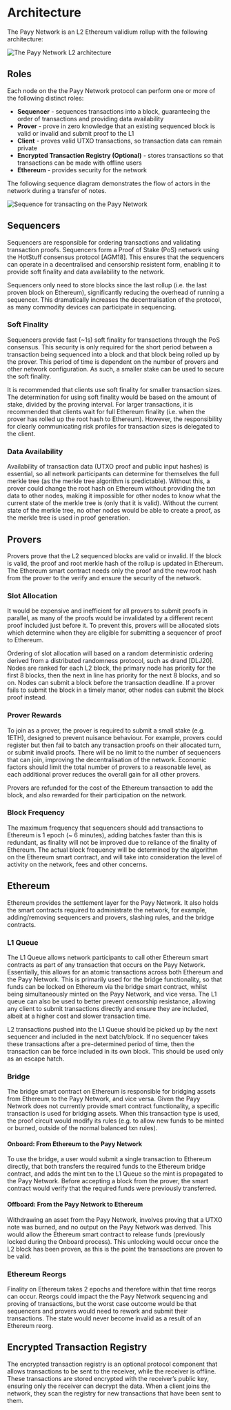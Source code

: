 # Architecture

The Payy Network is an L2 Ethereum validium rollup with the following architecture:

![The Payy Network L2 architecture](../whitepaper/img/architecture.png)

## Roles

Each node on the the Payy Network protocol can perform one or more of the following distinct roles:

* **Sequencer** - sequences transactions into a block, guaranteeing the order of transactions and providing data availability
* **Prover** - prove in zero knowledge that an existing sequenced block is valid or invalid and submit proof to the L1
* **Client** - proves valid UTXO transactions, so transaction data can remain private
* **Encrypted Transaction Registry (Optional)** - stores transactions so that transactions can be made with offline users
* **Ethereum** - provides security for the network

The following sequence diagram demonstrates the flow of actors in the network during a transfer of notes.

![Sequence for transacting on the Payy Network](../whitepaper/img/transfer-sequence.png)

## Sequencers

Sequencers are responsible for ordering transactions and validating transaction proofs. Sequencers form a Proof of Stake (PoS) network using the HotStuff consensus protocol \[AGM18]. This ensures that the sequencers can operate in a decentralised and censorship resistent form, enabling it to provide soft finality and data availability to the network.

Sequencers only need to store blocks since the last rollup (i.e. the last proven block on Ethereum), significantly reducing the overhead of running a sequencer. This dramatically increases the decentralisation of the protocol, as many commodity devices can participate in sequencing.

### Soft Finality

Sequencers provide fast (\~1s) soft finality for transactions through the PoS consensus. This security is only required for the short period between a transaction being sequenced into a block and that block being rolled up by the prover. This period of time is dependent on the number of provers and other network configuration. As such, a smaller stake can be used to secure the soft finality.

It is recommended that clients use soft finality for smaller transaction sizes. The determination for using soft finality would be based on the amount of stake, divided by the proving interval. For larger transactions, it is recommended that clients wait for full Ethereum finality (i.e. when the prover has rolled up the root hash to Ethereum). However, the responsibility for clearly communicating risk profiles for transaction sizes is delegated to the client.

### Data Availability

Availability of transaction data (UTXO proof and public input hashes) is essential, so all network participants can determine for themselves the full merkle tree (as the merkle tree algorithm is predictable). Without this, a prover could change the root hash on Ethereum without providing the txn data to other nodes, making it impossible for other nodes to know what the current state of the merkle tree is (only that it is valid). Without the current state of the merkle tree, no other nodes would be able to create a proof, as the merkle tree is used in proof generation.

## Provers

Provers prove that the L2 sequenced blocks are valid or invalid. If the block is valid, the proof and root merkle hash of the rollup is updated in Ethereum. The Ethereum smart contract needs only the proof and the new root hash from the prover to the verify and ensure the security of the network.

### Slot Allocation

It would be expensive and inefficient for all provers to submit proofs in parallel, as many of the proofs would be invalidated by a different recent proof included just before it. To prevent this, provers will be allocated slots which determine when they are eligible for submitting a sequencer of proof to Ethereum.

Ordering of slot allocation will based on a random deterministic ordering derived from a distributed randomness protocol, such as drand \[DLJ20]. Nodes are ranked for each L2 block, the primary node has priority for the first 8 blocks, then the next in line has priority for the next 8 blocks, and so on. Nodes can submit a block before the transaction deadline. If a prover fails to submit the block in a timely manor, other nodes can submit the block proof instead.

### Prover Rewards

To join as a prover, the prover is required to submit a small stake (e.g. 1ETH), designed to prevent nuisance behaviour. For example, provers could register but then fail to batch any transaction proofs on their allocated turn, or submit invalid proofs. There will be no limit to the number of sequencers that can join, improving the decentralisation of the network. Economic factors should limit the total number of provers to a reasonable level, as each additional prover reduces the overall gain for all other provers.

Provers are refunded for the cost of the Ethereum transaction to add the block, and also rewarded for their participation on the network.

### Block Frequency

The maximum frequency that sequencers should add transactions to Ethereum is 1 epoch (\~ 6 minutes), adding batches faster than this is redundant, as finality will not be improved due to reliance of the finality of Ethereum. The actual block frequency will be determined by the algorithm on the Ethereum smart contract, and will take into consideration the level of activity on the network, fees and other concerns.

## Ethereum

Ethereum provides the settlement layer for the Payy Network. It also holds the smart contracts required to administrate the network, for example, adding/removing sequencers and provers, slashing rules, and the bridge contracts.

### L1 Queue

The L1 Queue allows network participants to call other Ethereum smart contracts as part of any transaction that occurs on the Payy Network. Essentially, this allows for an atomic transactions across both Ethereum and the Payy Network. This is primarily used for the bridge functionality, so that funds can be locked on Ethereum via the bridge smart contract, whilst being simultaneously minted on the Payy Network, and vice versa. The L1 queue can also be used to better prevent censorship resistance, allowing any client to submit transactions directly and ensure they are included, albeit at a higher cost and slower transaction time.

L2 transactions pushed into the L1 Queue should be picked up by the next sequencer and included in the next batch/block. If no sequencer takes these transactions after a pre-determined period of time, then the transaction can be force included in its own block. This should be used only as an escape hatch.

### Bridge

The bridge smart contract on Ethereum is responsible for bridging assets from Ethereum to the Payy Network, and vice versa. Given the Payy Network does not currently provide smart contract functionality, a specific transaction is used for bridging assets. When this transaction type is used, the proof circuit would modify its rules (e.g. to allow new funds to be minted or burned, outside of the normal balanced txn rules).

#### Onboard: From Ethereum to the Payy Network

To use the bridge, a user would submit a single transaction to Ethereum directly, that both transfers the required funds to the Ethereum bridge contract, and adds the mint txn to the L1 Queue so the mint is propagated to the Payy Network. Before accepting a block from the prover, the smart contract would verify that the required funds were previously transferred.

#### Offboard: From the Payy Network to Ethereum

Withdrawing an asset from the Payy Network, involves proving that a UTXO note was burned, and no output on the Payy Network was derived. This would allow the Ethereum smart contract to release funds (previously locked during the Onboard process). This unlocking would occur once the L2 block has been proven, as this is the point the transactions are proven to be valid.

### Ethereum Reorgs

Finality on Ethereum takes 2 epochs and therefore within that time reorgs can occur. Reorgs could impact the the Payy Network sequencing and proving of transactions, but the worst case outcome would be that sequencers and provers would need to rework and submit their transactions. The state would never become invalid as a result of an Ethereum reorg.

## Encrypted Transaction Registry

The encrypted transaction registry is an optional protocol component that allows transactions to be sent to the receiver, while the receiver is offline. These transactions are stored encrypted with the receiver’s public key, ensuring only the receiver can decrypt the data. When a client joins the network, they scan the registry for new transactions that have been sent to them.
